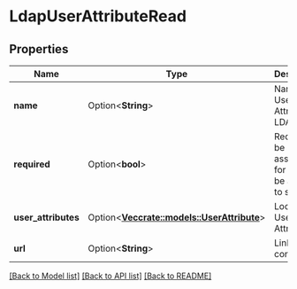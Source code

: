 # LdapUserAttributeRead

## Properties

Name | Type | Description | Notes
------------ | ------------- | ------------- | -------------
**name** | Option<**String**> | Name of User Attribute in LDAP | [optional][readonly]
**required** | Option<**bool**> | Required to be in LDAP assertion for login to be allowed to succeed | [optional][readonly]
**user_attributes** | Option<[**Vec<crate::models::UserAttribute>**](UserAttribute.md)> | Looker User Attributes | [optional][readonly]
**url** | Option<**String**> | Link to ldap config | [optional][readonly]

[[Back to Model list]](../README.md#documentation-for-models) [[Back to API list]](../README.md#documentation-for-api-endpoints) [[Back to README]](../README.md)


